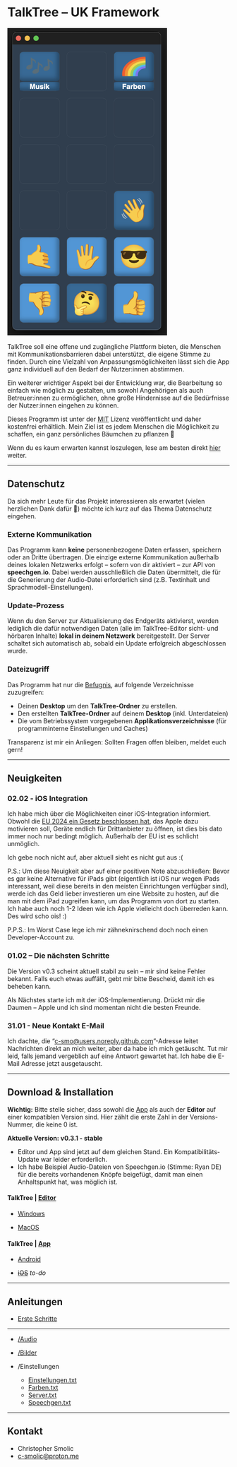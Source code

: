 # TalkTree – UK Framework

   <img src="./preview_main.png" alt="preview_main" width="362" height="696">

TalkTree soll eine offene und zugängliche Plattform bieten, die Menschen mit Kommunikationsbarrieren dabei unterstützt, die eigene Stimme zu finden. Durch eine Vielzahl von Anpassungsmöglichkeiten lässt sich die App ganz individuell auf den Bedarf der Nutzer:innen abstimmen.

Ein weiterer wichtiger Aspekt bei der Entwicklung war, die Bearbeitung so einfach wie möglich zu gestalten, um sowohl Angehörigen als auch Betreuer:innen zu ermöglichen, ohne große Hindernisse auf die Bedürfnisse der Nutzer:innen eingehen zu können.

Dieses Programm ist unter der [MIT](https://github.com/c-smo/TalkTree-Edit/blob/main/LICENSE.md) Lizenz veröffentlicht und daher kostenfrei erhältlich. Mein Ziel ist es jedem Menschen die Möglichkeit zu schaffen, ein ganz persönliches Bäumchen zu pflanzen 🌱

Wenn du es kaum erwarten kannst loszulegen, lese am besten direkt [hier](https://github.com/c-smo/TalkTree-Edit/blob/main/TalkTree_Edit/Anleitungen/Erste_Schritte.md) weiter.

---

## Datenschutz

Da sich mehr Leute für das Projekt interessieren als erwartet (vielen herzlichen Dank dafür 🤭) möchte ich kurz auf das Thema Datenschutz eingehen.

### Externe Kommunikation
Das Programm kann **keine** personenbezogene Daten erfassen, speichern oder an Dritte übertragen. Die einzige externe Kommunikation außerhalb deines lokalen Netzwerks erfolgt – sofern von dir aktiviert – zur API von **speechgen.io**. Dabei werden ausschließlich die Daten übermittelt, die für die Generierung der Audio-Datei erforderlich sind (z.B. Textinhalt und Sprachmodell-Einstellungen).  

### Update-Prozess  
Wenn du den Server zur Aktualisierung des Endgeräts aktivierst, werden lediglich die dafür notwendigen Daten (alle im TalkTree-Editor sicht- und hörbaren Inhalte) **lokal in deinem Netzwerk** bereitgestellt. Der Server schaltet sich automatisch ab, sobald ein Update erfolgreich abgeschlossen wurde.  

### Dateizugriff
Das Programm hat nur die [Befugnis](https://github.com/c-smo/TalkTree-Edit/blob/main/TalkTree_Edit/src-tauri/capabilities/default.json), auf folgende Verzeichnisse zuzugreifen:
- Deinen **Desktop** um den **TalkTree-Ordner** zu erstellen.
- Den erstellten **TalkTree-Ordner** auf deinem **Desktop** (inkl. Unterdateien)  
- Die vom Betriebssystem vorgegebenen **Applikationsverzeichnisse** (für programminterne Einstellungen und Caches)  

Transparenz ist mir ein Anliegen: Sollten Fragen offen bleiben, meldet euch gern!

---

## Neuigkeiten

### 02.02 - iOS Integration

Ich habe mich über die Möglichkeiten einer iOS-Integration informiert. Obwohl die [EU 2024 ein Gesetz beschlossen hat](https://digital-strategy.ec.europa.eu/de/news/commission-sends-preliminary-findings-apple-and-opens-additional-non-compliance-investigation#:~:text=Die%20Europ%C3%A4ische%20Kommission%20hat%20Apple,f%C3%BCr%20Angebote%20und%20Inhalte%20lenken.), das Apple dazu motivieren soll, Geräte endlich für Drittanbieter zu öffnen, ist dies bis dato immer noch nur bedingt möglich. Außerhalb der EU ist es schlicht unmöglich. 

Ich gebe noch nicht auf, aber aktuell sieht es nicht gut aus :(

P.S.: Um diese Neuigkeit aber auf einer positiven Note abzuschließen: Bevor es gar keine Alternative für iPads gibt (eigentlich ist iOS nur wegen iPads interessant, weil diese bereits in den meisten Einrichtungen verfügbar sind), werde ich das Geld lieber investieren um eine Website zu hosten, auf die man mit dem iPad zugreifen kann, um das Programm von dort zu starten. Ich habe auch noch 1-2 Ideen wie ich Apple vielleicht doch überreden kann. Des wird scho ois! :)

P.P.S.: Im Worst Case lege ich mir zähneknirschend doch noch einen Developer-Account zu.

### 01.02 – Die nächsten Schritte  
Die Version v0.3 scheint aktuell stabil zu sein – mir sind keine Fehler bekannt. Falls euch etwas auffällt, gebt mir bitte Bescheid, damit ich es beheben kann.  

Als Nächstes starte ich mit der iOS-Implementierung. Drückt mir die Daumen – Apple und ich sind momentan nicht die besten Freunde.  

### 31.01 - Neue Kontakt E-Mail
Ich dachte, die “c-smo@users.noreply.github.com”-Adresse leitet Nachrichten direkt an mich weiter, aber da habe ich mich getäuscht. Tut mir leid, falls jemand vergeblich auf eine Antwort gewartet hat. Ich habe die E-Mail Adresse jetzt ausgetauscht.

---

## Download & Installation

**Wichtig:** Bitte stelle sicher, dass sowohl die [App](https://github.com/c-smo/TalkTree-App) als auch der **Editor** auf einer kompatiblen Version sind. Hier zählt die erste Zahl in der Versions-Nummer, die keine 0 ist.

**Aktuelle Version: v0.3.1 - stable** 

- Editor und App sind jetzt auf dem gleichen Stand. Ein Kompatibilitäts-Update war leider erforderlich. 
- Ich habe Beispiel Audio-Dateien von Speechgen.io (Stimme: Ryan DE) für die bereits vorhandenen Knöpfe beigefügt, damit man einen Anhaltspunkt hat, was möglich ist.


#### TalkTree | **[Editor](https://github.com/c-smo/TalkTree-Edit)**

- [Windows](https://github.com/c-smo/TalkTree-Edit/blob/main/TalkTree_Edit/Anleitungen/Installation/windows.md)

- [MacOS](https://github.com/c-smo/TalkTree-Edit/blob/main/TalkTree_Edit/Anleitungen/Installation/macos.md)


#### TalkTree | **[App](https://github.com/c-smo/TalkTree-App)**

- [Android](https://github.com/c-smo/TalkTree-App/releases/download/v0.3.0/TalkTree-App_v0.3.0_android.apk)

- ~~[iOS](URL)~~ _to-do_

---

## Anleitungen

- [Erste Schritte](https://github.com/c-smo/TalkTree-Edit/blob/main/TalkTree_Edit/Anleitungen/Erste_Schritte.md)

---

- [/Audio](https://github.com/c-smo/TalkTree-Edit/blob/main/TalkTree_Edit/Anleitungen/Audio/Audio.md)
- [/Bilder](https://github.com/c-smo/TalkTree-Edit/blob/main/TalkTree_Edit/Anleitungen/Bilder/Bilder.md)
- /Einstellungen

  - [Einstellungen.txt](https://github.com/c-smo/TalkTree-Edit/blob/main/TalkTree_Edit/Anleitungen/Einstellungen/Einstellungen.md)
  - [Farben.txt](https://github.com/c-smo/TalkTree-Edit/blob/main/TalkTree_Edit/Anleitungen/Einstellungen/Farben.md)
  - [Server.txt](https://github.com/c-smo/TalkTree-Edit/blob/main/TalkTree_Edit/Anleitungen/Einstellungen/Server.md)
  - [Speechgen.txt](https://github.com/c-smo/TalkTree-Edit/blob/main/TalkTree_Edit/Anleitungen/Einstellungen/Speechgen.md)

---

## Kontakt

- Christopher Smolic
- c-smolic@proton.me
